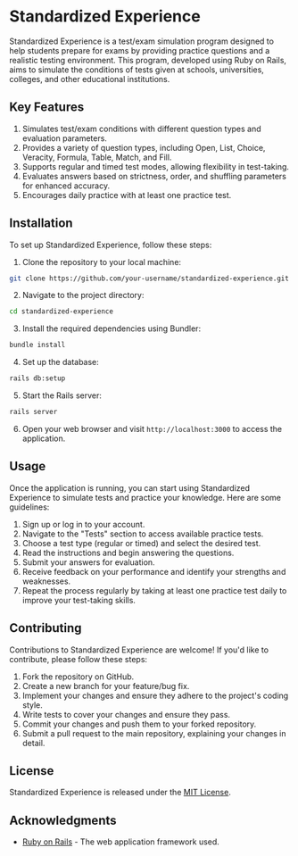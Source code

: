 # Standardized Experience

Standardized Experience is a test/exam simulation program designed to help students prepare for exams by providing practice questions and a realistic testing environment. This program, developed using Ruby on Rails, aims to simulate the conditions of tests given at schools, universities, colleges, and other educational institutions.

## Key Features

1. Simulates test/exam conditions with different question types and evaluation parameters.
2. Provides a variety of question types, including Open, List, Choice, Veracity, Formula, Table, Match, and Fill.
3. Supports regular and timed test modes, allowing flexibility in test-taking.
4. Evaluates answers based on strictness, order, and shuffling parameters for enhanced accuracy.
5. Encourages daily practice with at least one practice test.

## Installation

To set up Standardized Experience, follow these steps:

1. Clone the repository to your local machine:

```bash
git clone https://github.com/your-username/standardized-experience.git
```

2. Navigate to the project directory:

```bash
cd standardized-experience
```

3. Install the required dependencies using Bundler:

```bash
bundle install
```

4. Set up the database:

```bash
rails db:setup
```

5. Start the Rails server:
```bash
rails server
```

6. Open your web browser and visit `http://localhost:3000` to access the application.

## Usage

Once the application is running, you can start using Standardized Experience to simulate tests and practice your knowledge. Here are some guidelines:

1. Sign up or log in to your account.
2. Navigate to the "Tests" section to access available practice tests.
3. Choose a test type (regular or timed) and select the desired test.
4. Read the instructions and begin answering the questions.
5. Submit your answers for evaluation.
6. Receive feedback on your performance and identify your strengths and weaknesses.
7. Repeat the process regularly by taking at least one practice test daily to improve your test-taking skills.

## Contributing

Contributions to Standardized Experience are welcome! If you'd like to contribute, please follow these steps:

1. Fork the repository on GitHub.
2. Create a new branch for your feature/bug fix.
3. Implement your changes and ensure they adhere to the project's coding style.
4. Write tests to cover your changes and ensure they pass.
5. Commit your changes and push them to your forked repository.
6. Submit a pull request to the main repository, explaining your changes in detail.

## License

Standardized Experience is released under the [MIT License](https://opensource.org/licenses/MIT).

## Acknowledgments

- [Ruby on Rails](https://rubyonrails.org/) - The web application framework used.